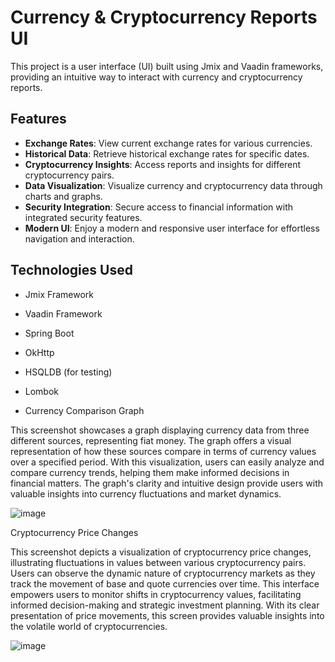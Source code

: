 # Currency & Cryptocurrency Reports UI

This project is a user interface (UI) built using Jmix and Vaadin frameworks, providing an intuitive way to interact with currency and cryptocurrency reports.

## Features

- **Exchange Rates**: View current exchange rates for various currencies.
- **Historical Data**: Retrieve historical exchange rates for specific dates.
- **Cryptocurrency Insights**: Access reports and insights for different cryptocurrency pairs.
- **Data Visualization**: Visualize currency and cryptocurrency data through charts and graphs.
- **Security Integration**: Secure access to financial information with integrated security features.
- **Modern UI**: Enjoy a modern and responsive user interface for effortless navigation and interaction.

## Technologies Used

- Jmix Framework
- Vaadin Framework
- Spring Boot
- OkHttp
- HSQLDB (for testing)
- Lombok

- Currency Comparison Graph

This screenshot showcases a graph displaying currency data from three different sources, representing fiat money.
The graph offers a visual representation of how these sources compare in terms of currency values over a specified period.
With this visualization, users can easily analyze and compare currency trends, helping them make informed decisions in financial matters.
The graph's clarity and intuitive design provide users with valuable insights into currency fluctuations and market dynamics.

![image](https://github.com/vladBielskyi/crypto-admin/assets/73171884/6ca13915-6546-4ea6-aba8-6ed82ac7549d)

Cryptocurrency Price Changes

This screenshot depicts a visualization of cryptocurrency price changes, illustrating fluctuations in values between various cryptocurrency pairs.
Users can observe the dynamic nature of cryptocurrency markets as they track the movement of base and quote currencies over time.
This interface empowers users to monitor shifts in cryptocurrency values, facilitating informed decision-making and strategic
investment planning. With its clear presentation of price movements, this screen provides valuable insights into the volatile world of cryptocurrencies.

![image](https://github.com/vladBielskyi/crypto-admin/assets/73171884/3beea72e-9559-4ce8-a88b-dc3c5c8f03e5)
